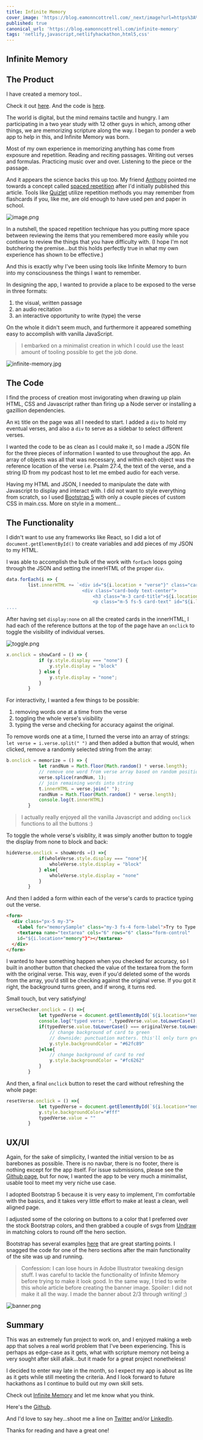 ```yaml
---
title: Infinite Memory
cover_image: 'https://blog.eamonncottrell.com/_next/image?url=https%3A%2F%2Fcdn.hashnode.com%2Fres%2Fhashnode%2Fimage%2Fupload%2Fv1645985389253%2FW5e_iWYIN.jpg%3Fw%3D1600%26h%3D840%26fit%3Dcrop%26crop%3Dentropy%26auto%3Dcompress%2Cformat%26format%3Dwebp&w=1920&q=75'
published: true
canonical_url: 'https://blog.eamonncottrell.com/infinite-memory'
tags: 'netlify,javascript,netlifyhackathon,html5,css'
---
```


## Infinite Memory

## The Product

I have created a memory tool.. 

Check it out [here](https://infinite-memory.netlify.app/). And the code is [here](https://github.com/sieis/infinite-memory).

The world is digital, but the mind remains tactile and hungry. I am participating in a two year study with 12 other guys in which, among other things, we are memorizing scripture along the way. I began to ponder a web app to help in this, and Infinite Memory was born.

Most of my own experience in memorizing anything has come from exposure and repetition. Reading and reciting passages. Writing out verses and formulas. Practicing music over and over. Listening to the piece or the passage.

And it appears the science backs this up too. My friend [Anthony](https://twitter.com/ajcwebdev) pointed me towards a concept called [spaced repetition](https://en.wikipedia.org/wiki/Spaced_repetition) after I'd initially published this article. Tools like [Quizlet](https://quizlet.com/) utilize repetition methods you may remember from flashcards if you, like me, are old enough to have used pen and paper in school. 

![image.png](https://cdn.hashnode.com/res/hashnode/image/upload/v1646098536266/AoW77LDjs.png)

In a nutshell, the spaced repetition technique has you putting more space between reviewing the items that you remembered more easily while you continue to review the things that you have difficulty with. (I hope I'm not butchering the premise...but this holds perfectly true in what my own experience has shown to be effective.)

And this is exactly why I've been using tools like Infinite Memory to burn into my consciousness the things I want to remember.

In designing the app, I wanted to provide a place to be exposed to the verse in three formats: 
  1. the visual, written passage
  1. an audio recitation
  1. an interactive opportunity to write (type) the verse

On the whole it didn't seem much, and furthermore it appeared something easy to accomplish with vanilla JavaScript. 

> I embarked on a minimalist creation in which I could use the least amount of tooling possible to get the job done.

![infinite-memory.jpg](https://cdn.hashnode.com/res/hashnode/image/upload/v1645986184756/qGcX6eRte.jpg)

## The Code

I find the process of creation most invigorating when drawing up plain HTML, CSS and Javascript rather than firing up a Node server or installing a gazillion dependencies.

An ```H1``` title on the page was all I needed to start. I added a ```div``` to hold my eventual verses, and also a ```div``` to serve as a sidebar to select different verses.

I wanted the code to be as clean as I could make it, so I made a JSON file for the three pieces of information I wanted to use throughout the app. An array of objects was all that was necessary, and within each object was the reference location of the verse i.e. Psalm 27:4, the text of the verse, and a string ID from my podcast host to let me embed audio for each verse.

Having my HTML and JSON, I needed to manipulate the date with Javascript to display and interact with. I did not want to style everything from scratch, so I used [Bootstrap 5](https://getbootstrap.com/docs/5.0/getting-started/introduction/) with only a couple pieces of custom CSS in main.css. More on style in a moment...

## The Functionality

I didn't want to use any frameworks like React, so I did a lot of ```document.getElementById()``` to create variables and add pieces of my JSON to my HTML. 

I was able to accomplish the bulk of the work with ```forEach``` loops going through the JSON and setting the innerHTML of the proper ```div```.

```javascript
data.forEach(i => {
        list.innerHTML += `<div id="${i.location + "verse"}" class="card" style="display:none">
                            <div class="card-body text-center">
                                <h3 class="m-3 card-title">${i.location}</h3>
                                <p class="m-5 fs-5 card-text" id="${i.location + "text"}" >${i.verse}</p>
....
```

After having set ```display:none``` on all the created cards in the innerHTML, I had each of the reference buttons at the top of the page have an ```onclick``` to toggle the visibility of individual verses.


![toggle.png](https://cdn.hashnode.com/res/hashnode/image/upload/v1645986102693/Ky_vopX-Q.png)

```javascript
x.onclick = showCard = () => {
            if (y.style.display === "none") {
                y.style.display = "block"
            } else {
                y.style.display = "none";
            }
        }
```

For interactivity, I wanted a few things to be possible:
1. removing words one at a time from the verse
1. toggling the whole verse's visibility
1. typing the verse and checking for accuracy against the original.

To remove words one at a time, I turned the verse into an array of strings: ```let verse = i.verse.split(" ")``` and then added a button that would, when clicked, remove a randomly selected string from the array:
``` javascript
b.onclick = memorize = () => {
            let randNum = Math.floor(Math.random() * verse.length);
            // remove one word from verse array based on random position
            verse.splice(randNum, 1);
            // join remaining words into string
            t.innerHTML = verse.join(" ");
            randNum = Math.floor(Math.random() * verse.length);
            console.log(t.innerHTML)
        }
```

> I actually really enjoyed all the vanilla Javascript and adding ```onclick``` functions to all the buttons :)

To toggle the whole verse's visiblity, it was simply another button to toggle the display from none to block and back: 
``` javascript
hideVerse.onclick = showWords =() =>{
            if(wholeVerse.style.display === "none"){
                wholeVerse.style.display = "block"
            } else{
                wholeVerse.style.display = "none"
            }
        }
```

And then I added a form within each of the verse's cards to practice typing out the verse.

```html
<form>
  <div class="px-5 my-3">
    <label for="memorySample" class="my-3 fs-4 form-label">Try to Type Verse</label>
    <textarea name="textarea" cols="6" rows="6" class="form-control" 
    id="${i.location+"memory"}"></textarea>
  </div>
</form>
```

I wanted to have something happen when you checked for accuracy, so I built in another button that checked the value of the textarea from the form with the original verse. This way, even if you'd deleted some of the words from the array, you'd still be checking against the original verse. If you got it right, the background turns green, and if wrong, it turns red. 

Small touch, but very satisfying!

```javascript
verseChecker.onclick = () =>{
            let typedVerse = document.getElementById(`${i.location+"memory"}`)
            console.log("typed verse: ",typedVerse.value.toLowerCase(),"\noriginal verse: ", originalVerse.toLowerCase())
            if(typedVerse.value.toLowerCase() === originalVerse.toLowerCase()){
                // change background of card to green
                // downside: punctuation matters. this'll only turn green if you get everything exactly right (other than capitalization)
                y.style.backgroundColor = "#62fc89"
            }else{
                // change background of card to red
                y.style.backgroundColor = "#fc6262"
            }
        }
```

And then, a final ```onclick``` button to reset the card without refreshing the whole page:

```javascript
resetVerse.onclick = () =>{
            let typedVerse = document.getElementById(`${i.location+"memory"}`)
            y.style.backgroundColor="#fff"
            typedVerse.value = ""
        }
```

## UX/UI

Again, for the sake of simplicity, I wanted the initial version to be as barebones as possible. There is no navbar, there is no footer, there is nothing except for the app itself. For issue submissions, please see the [Github page](https://github.com/sieis/infinite-memory/issues), but for now, I wanted the app to be very much a minimalist, usable tool to meet my very niche use case.

I adopted Bootstrap 5 because it is very easy to implement, I'm comfortable with the basics, and it takes very little effort to make at least a clean, well aligned page. 

I adjusted some of the coloring on buttons to a color that I preferred over the stock Bootstrap colors, and then grabbed a couple of svgs from [Undraw](https://undraw.co/illustrations) in matching colors to round off the hero section. 

Bootstrap has several examples [here](https://getbootstrap.com/docs/5.0/examples/) that are great starting points. I snagged the code for one of the hero sections after the main functionality of the site was up and running. 

> Confession: I can lose hours in Adobe Illustrator tweaking design stuff. I was careful to tackle the functionality of Infinite Memory before trying to make it look good. In the same way, I tried to write this whole article before creating the banner image. Spoiler: I did not make it all the way. I made the banner about 2/3 through writing! ;)

![banner.png](https://cdn.hashnode.com/res/hashnode/image/upload/v1645987586238/Uu-DhPYFw.png)

## Summary

This was an extremely fun project to work on, and I enjoyed making a web app that solves a real world problem that I've been experiencing. This is perhaps as edge-case as it gets, what with scripture memory not being a very sought after skill afaik...but it made for a great project nonetheless!

I decided to enter way late in the month, so I expect my app is about as lite as it gets while still meeting the criteria. And I look forward to future hackathons as I continue to build out my own skill sets.

Check out [Infinite Memory](https://infinite-memory.netlify.app/) and let me know what you think. 

Here's the [Github](https://github.com/sieis/infinite-memory).

And I'd love to say hey...shoot me a line on [Twitter](https://twitter.com/EamonnCottrell) and/or [LinkedIn](https://www.linkedin.com/in/eamonncottrell/).

Thanks for reading and have a great one!